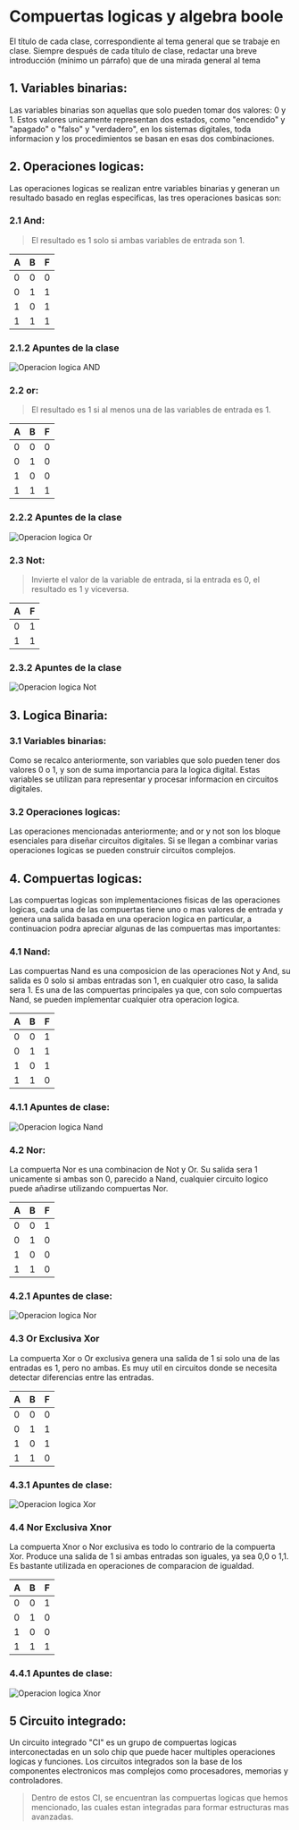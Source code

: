 # Compuertas logicas y algebra boole
El título de cada clase, correspondiente al tema general que se trabaje en clase. Siempre después de cada título de clase, redactar una breve introducción (mínimo un párrafo) que de una mirada general al tema
## 1. Variables binarias:
Las variables binarias son aquellas que solo pueden tomar dos valores: 0 y 1. Estos valores unicamente representan dos estados, como "encendido" y "apagado" o "falso" y "verdadero", en los sistemas digitales, toda informacion y los procedimientos se basan en esas dos combinaciones.

## 2. Operaciones logicas:
Las operaciones logicas se realizan entre variables binarias y generan un resultado basado en reglas especificas, las tres operaciones basicas son:
### 2.1 And:
>El resultado es 1 solo si ambas variables de entrada son 1.

|**A**|**B**|**F**|
|-----|-----|-----|
|  0  |  0  |  0  |
|  0  |  1  |  1  |
|  1  |  0  |  1  |
|  1  |  1  |  1  |

### 2.1.2 Apuntes de la clase
![Operacion logica AND](And11.PNG)
### 2.2 or:
>El resultado es 1 si al menos una de las variables de entrada es 1.

|**A**|**B**|**F**|
|-----|-----|-----|
|  0  |  0  |  0  |
|  0  |  1  |  0  |
|  1  |  0  |  0  |
|  1  |  1  |  1  |

### 2.2.2 Apuntes de la clase
![Operacion logica Or](or11.PNG)
### 2.3 Not:
>Invierte el valor de la variable de entrada, si la entrada es 0, el resultado es 1 y viceversa.

|**A**|**F**|
|-----|-----|
|  0  |  1  |
|  1  |  1  |

### 2.3.2 Apuntes de la clase
![Operacion logica Not](not11.PNG)

## 3. Logica Binaria:
### 3.1 Variables binarias:
Como se recalco anteriormente, son variables que solo pueden tener dos valores 0 o 1, y son de suma importancia para la logica digital. Estas variables se utilizan para representar y procesar informacion en circuitos digitales.
### 3.2 Operaciones logicas:
Las operaciones mencionadas anteriormente; and or y not son los bloque esenciales para diseñar circuitos digitales. Si se llegan a combinar varias operaciones logicas se pueden construir circuitos complejos.

## 4. Compuertas logicas:
Las compuertas logicas son implementaciones fisicas de las operaciones logicas, cada una de las compuertas tiene uno o mas valores de entrada y genera una salida basada en una operacion logica en particular, a continuacion podra apreciar algunas de las compuertas mas importantes:

### 4.1 Nand:
Las compuertas Nand es una composicion de las operaciones Not y And, su salida es 0 solo si ambas entradas son 1, en cualquier otro caso, la salida sera 1. Es una de las compuertas principales ya que, con solo compuertas Nand, se pueden implementar cualquier otra operacion logica.

|**A**|**B**|**F**|
|-----|-----|-----|
|  0  |  0  |  1  |
|  0  |  1  |  1  |
|  1  |  0  |  1  |
|  1  |  1  |  0  |

### 4.1.1 Apuntes de clase:
![Operacion logica Nand](Nand11.PNG)

### 4.2 Nor:
La compuerta Nor es una combinacion de Not y Or. Su salida sera 1 unicamente si ambas son 0, parecido a Nand, cualquier circuito logico puede añadirse utilizando compuertas Nor.

|**A**|**B**|**F**|
|-----|-----|-----|
|  0  |  0  |  1  |
|  0  |  1  |  0  |
|  1  |  0  |  0  |
|  1  |  1  |  0  |

### 4.2.1 Apuntes de clase:
![Operacion logica Nor](Nor11.PNG)

### 4.3 Or Exclusiva Xor
La compuerta Xor o Or exclusiva genera una salida de 1 si solo una de las entradas es 1, pero no ambas. Es muy util en circuitos donde se necesita detectar diferencias entre las entradas.

|**A**|**B**|**F**|
|-----|-----|-----|
|  0  |  0  |  0  |
|  0  |  1  |  1  |
|  1  |  0  |  1  |
|  1  |  1  |  0  |

### 4.3.1 Apuntes de clase:
![Operacion logica Xor](Xor11.PNG)

### 4.4 Nor Exclusiva Xnor
La compuerta Xnor o Nor exclusiva es todo lo contrario de la compuerta Xor. Produce una salida de 1 si ambas entradas son iguales, ya sea 0,0 o 1,1. Es bastante utilizada en operaciones de comparacion de igualdad.

|**A**|**B**|**F**|
|-----|-----|-----|
|  0  |  0  |  1  |
|  0  |  1  |  0  |
|  1  |  0  |  0  |
|  1  |  1  |  1  |

### 4.4.1 Apuntes de clase:
![Operacion logica Xnor](Xnor11.PNG)

## 5 Circuito integrado:
Un circuito integrado "CI" es un grupo de compuertas logicas interconectadas en un solo chip que puede hacer multiples operaciones logicas y funciones. Los circuitos integrados son la base de los componentes electronicos mas complejos como procesadores, memorias y controladores. 
> Dentro de estos CI, se encuentran las compuertas logicas que hemos mencionado, las cuales estan integradas para formar estructuras mas avanzadas.
